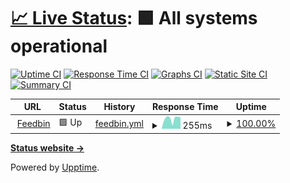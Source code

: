 # [📈 Live Status](https://upptime.github.io/upptime): <!--live status--> **🟩 All systems operational**

[![Uptime CI](https://github.com/feedbin-homepage/uptime/workflows/Uptime%20CI/badge.svg)](https://github.com/feedbin-homepage/uptime/actions?query=workflow%3A%22Uptime+CI%22)
[![Response Time CI](https://github.com/feedbin-homepage/uptime/workflows/Response%20Time%20CI/badge.svg)](https://github.com/feedbin-homepage/uptime/actions?query=workflow%3A%22Response+Time+CI%22)
[![Graphs CI](https://github.com/feedbin-homepage/uptime/workflows/Graphs%20CI/badge.svg)](https://github.com/feedbin-homepage/uptime/actions?query=workflow%3A%22Graphs+CI%22)
[![Static Site CI](https://github.com/feedbin-homepage/uptime/workflows/Static%20Site%20CI/badge.svg)](https://github.com/feedbin-homepage/uptime/actions?query=workflow%3A%22Static+Site+CI%22)
[![Summary CI](https://github.com/feedbin-homepage/uptime/workflows/Summary%20CI/badge.svg)](https://github.com/feedbin-homepage/uptime/actions?query=workflow%3A%22Summary+CI%22)

<!--start: status pages-->
<!-- This summary is generated by Upptime (https://github.com/upptime/upptime) -->
<!-- Do not edit this manually, your changes will be overwritten -->
<!-- prettier-ignore -->
| URL | Status | History | Response Time | Uptime |
| --- | ------ | ------- | ------------- | ------ |
| <img alt="" src="https://icons.duckduckgo.com/ip3/feedbin.com.ico" height="13"> [Feedbin](https://feedbin.com/login) | 🟩 Up | [feedbin.yml](https://github.com/feedbin-homepage/uptime/commits/HEAD/history/feedbin.yml) | <details><summary><img alt="Response time graph" src="./graphs/feedbin/response-time-week.png" height="20"> 255ms</summary><br><a href="https://feedbin-homepage.github.io/uptime/history/feedbin"><img alt="Response time 308" src="https://img.shields.io/endpoint?url=https%3A%2F%2Fraw.githubusercontent.com%2Ffeedbin-homepage%2Fuptime%2FHEAD%2Fapi%2Ffeedbin%2Fresponse-time.json"></a><br><a href="https://feedbin-homepage.github.io/uptime/history/feedbin"><img alt="24-hour response time 47" src="https://img.shields.io/endpoint?url=https%3A%2F%2Fraw.githubusercontent.com%2Ffeedbin-homepage%2Fuptime%2FHEAD%2Fapi%2Ffeedbin%2Fresponse-time-day.json"></a><br><a href="https://feedbin-homepage.github.io/uptime/history/feedbin"><img alt="7-day response time 255" src="https://img.shields.io/endpoint?url=https%3A%2F%2Fraw.githubusercontent.com%2Ffeedbin-homepage%2Fuptime%2FHEAD%2Fapi%2Ffeedbin%2Fresponse-time-week.json"></a><br><a href="https://feedbin-homepage.github.io/uptime/history/feedbin"><img alt="30-day response time 220" src="https://img.shields.io/endpoint?url=https%3A%2F%2Fraw.githubusercontent.com%2Ffeedbin-homepage%2Fuptime%2FHEAD%2Fapi%2Ffeedbin%2Fresponse-time-month.json"></a><br><a href="https://feedbin-homepage.github.io/uptime/history/feedbin"><img alt="1-year response time 308" src="https://img.shields.io/endpoint?url=https%3A%2F%2Fraw.githubusercontent.com%2Ffeedbin-homepage%2Fuptime%2FHEAD%2Fapi%2Ffeedbin%2Fresponse-time-year.json"></a></details> | <details><summary><a href="https://feedbin-homepage.github.io/uptime/history/feedbin">100.00%</a></summary><a href="https://feedbin-homepage.github.io/uptime/history/feedbin"><img alt="All-time uptime 99.99%" src="https://img.shields.io/endpoint?url=https%3A%2F%2Fraw.githubusercontent.com%2Ffeedbin-homepage%2Fuptime%2FHEAD%2Fapi%2Ffeedbin%2Fuptime.json"></a><br><a href="https://feedbin-homepage.github.io/uptime/history/feedbin"><img alt="24-hour uptime 100.00%" src="https://img.shields.io/endpoint?url=https%3A%2F%2Fraw.githubusercontent.com%2Ffeedbin-homepage%2Fuptime%2FHEAD%2Fapi%2Ffeedbin%2Fuptime-day.json"></a><br><a href="https://feedbin-homepage.github.io/uptime/history/feedbin"><img alt="7-day uptime 100.00%" src="https://img.shields.io/endpoint?url=https%3A%2F%2Fraw.githubusercontent.com%2Ffeedbin-homepage%2Fuptime%2FHEAD%2Fapi%2Ffeedbin%2Fuptime-week.json"></a><br><a href="https://feedbin-homepage.github.io/uptime/history/feedbin"><img alt="30-day uptime 100.00%" src="https://img.shields.io/endpoint?url=https%3A%2F%2Fraw.githubusercontent.com%2Ffeedbin-homepage%2Fuptime%2FHEAD%2Fapi%2Ffeedbin%2Fuptime-month.json"></a><br><a href="https://feedbin-homepage.github.io/uptime/history/feedbin"><img alt="1-year uptime 99.99%" src="https://img.shields.io/endpoint?url=https%3A%2F%2Fraw.githubusercontent.com%2Ffeedbin-homepage%2Fuptime%2FHEAD%2Fapi%2Ffeedbin%2Fuptime-year.json"></a></details>

<!--end: status pages-->

[**Status website →**](https://feedbin-homepage.github.io/uptime/)

Powered by [Upptime](https://github.com/upptime/upptime).

